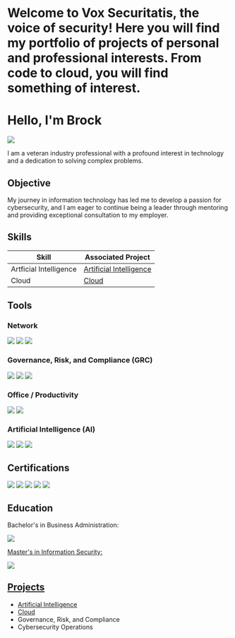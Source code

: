 # Welcome to Vox Securitatis, the voice of security!  Here you will find my portfolio of projects of personal and professional interests.  From code to cloud, you will find something of interest.

# Hello, I'm Brock
<a href="https://linkedin.com/in/brockfrary" target="_blank" rel="noopener noreferrer"><img src="https://img.shields.io/badge/-LinkedIn-0072b1?&style=for-the-badge&logo=linkedin&logoColor=white"></a>

I am a veteran industry professional with a profound interest in technology and a dedication to solving complex problems.

## Objective

My journey in information technology has led me to develop a passion for cybersecurity, and I am eager to continue being a leader through mentoring and providing exceptional consultation to my employer.

## Skills

| Skill                                         | Associated Project         |
|-----------------------------------------------|----------------------------|
| Artficial Intelligence			| <a href="https://github.com/VoxSecuritatis/Artificial-Intelligence">Artificial Intelligence</a>|
| Cloud		  				| <a href="https://github.com/VoxSecuritatis/Cloud">Cloud</a>|

## Tools

### Network
<div>
    <img src="https://img.shields.io/badge/-Wireshark-1679A7?&style=for-the-badge&logo=Wireshark&logoColor=white" />
    <img src="https://img.shields.io/badge/-Cisco%20ISE-1BA0D7?&style=for-the-badge&logo=cisco&logoColor=white" />
    <img src="https://img.shields.io/badge/-HID%20AAA-0064B0?&style=for-the-badge&logo=hid&logoColor=white" />
</div>

### Governance, Risk, and Compliance (GRC)
<div>
    <img src="https://img.shields.io/badge/-BitSight-1A477C?&style=for-the-badge&logo=bitsight&logoColor=white" />
    <img src="https://img.shields.io/badge/-INTROS-003366?&style=for-the-badge&logoColor=white" />
    <img src="https://img.shields.io/badge/-AuditBoard-0053CE?&style=for-the-badge&logo=auditboard&logoColor=white" />
</div>

### Office / Productivity
<div>
    <img src="https://img.shields.io/badge/-Microsoft%20Office%20365-D83B01?&style=for-the-badge&logo=microsoftoffice&logoColor=white" />
    <img src="https://img.shields.io/badge/-Microsoft%20Visio-3955A3?&style=for-the-badge&logo=microsoftvisio&logoColor=white" />
</div>

### Artificial Intelligence (AI)
<div>
    <img src="https://img.shields.io/badge/-ChatGPT-10A37F?&style=for-the-badge&logo=openai&logoColor=white" />
    <img src="https://img.shields.io/badge/-Microsoft%20Copilot-258FFA?&style=for-the-badge&logo=microsoft&logoColor=white" />
    <img src="https://img.shields.io/badge/-Amazon%20Bedrock-232F3E?&style=for-the-badge&logo=amazonaws&logoColor=white" />
</div>

## Certifications
<div>
    <img src="https://img.shields.io/badge/-CISSP-2C8540?&style=for-the-badge&logo=isc2&logoColor=white" />
    <img src="https://img.shields.io/badge/-CCSP-2C8540?&style=for-the-badge&logo=isc2&logoColor=white" />
    <img src="https://img.shields.io/badge/-CRISC-F1B52D?style=for-the-badge&logo=isaca&logoColor=white" />
    <img src="https://img.shields.io/badge/-CCNA%20CyberOps-1BA0D7?&style=for-the-badge&logo=cisco&logoColor=white" />
    <img src="https://img.shields.io/badge/-CySA%2B-2F8D46?&style=for-the-badge&logo=comptia&logoColor=white" />
</div>

## Education
<div>
    Bachelor's in Business Administration:<p>
	<a href="https://www.google.com/search?q=SUNY+at+Oswego+Bachelors+Business+Administration+degree" target="_blank" rel="noopener noreferrer"><img src="https://img.shields.io/badge/-SUNY%20Oswego-154734?&style=for-the-badge&logoColor=white" /></p>
    Master's in Information Security:<p>
	<a href="https://www.google.com/search?q=capella+university+masters+of+information+security+degree" target="_blank" rel="noopener noreferrer"><img src="https://img.shields.io/badge/-Capella%20University-9D2235?&style=for-the-badge&logoColor=white" /></p>
</div>

## Projects
- <a href="https://github.com/VoxSecuritatis/Artificial-Intelligence">Artificial Intelligence</a>
- <a href="https://github.com/VoxSecuritatis/Cloud">Cloud</a>
- Governance, Risk, and Compliance
- Cybersecurity Operations

